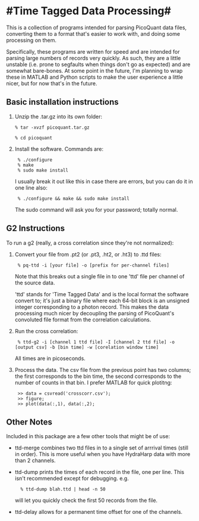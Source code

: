 #Time Tagged Data Processing#
=========

This is a collection of programs intended for parsing PicoQuant data files, converting
them to a format that's easier to work with, and doing some processing on them.

Specifically, these programs are written for speed and are intended for parsing
large numbers of records very quickly. As such, they are a little unstable 
(i.e. prone to segfaults when things don't go as expected) and are somewhat
bare-bones. At some point in the future, I'm planning to wrap these in MATLAB
and Python scripts to make the user experience a little nicer, but for now
that's in the future. 

## Basic installation instructions ##

1. Unzip the .tar.gz into its own folder: 

	`% tar -xvzf picoquant.tar.gz`	

	`% cd picoquant`

2. Install the software. Commands are:

		% ./configure
		% make
		% sudo make install

	I usually break it out like this in case there are errors, but you can do it in 
	one line also:

		% ./configure && make && sudo make install

	The sudo command will ask you for your password; totally normal.

## G2 Instructions ##

To run a g2 (really, a cross correlation since they're not normalized):

1. Convert your file from .pt2 (or .pt3, .ht2, or .ht3) to .ttd files:

		% pq-ttd -i [your file] -o [prefix for per-channel files]

	Note that this breaks out a single file in to one 'ttd' file per channel of the 
	source data.

	'ttd' stands for 'Time Tagged Data' and is the local format the software convert
	to; it's just a binary file where each 64-bit block is an unsigned integer 
	corresponding to a photon record. This makes the data processing much nicer by
	decoupling the parsing of PicoQuant's convoluted file format from the correlation
	calculations. 

2. Run the cross correlation:

		% ttd-g2 -i [channel 1 ttd file] -I [channel 2 ttd file] -o [output csv] -b [bin time] -w [corelation window time]

	All times are in picoseconds.

3. Process the data. The csv file from the previous point has two columns; the first
	corresponds to the bin time, the second corresponds to the number of counts in that
	bin. I prefer MATLAB for quick plotitng: 

		>> data = csvread('crosscorr.csv');
		>> figure;
		>> plot(data(:,1), data(:,2);

## Other Notes ##

Included in this package are a few other tools that might be of use:

- ttd-merge combines two ttd files in to a single set of arrrival times (still in 
order). This is more useful when you have HydraHarp data with more than 2 channels.

- ttd-dump prints the times of each record in the file, one per line. This isn't 
recommended except for debugging. e.g.

		% ttd-dump blah.ttd | head -n 50

	will let you quickly check the first 50 records from the file. 

- ttd-delay allows for a permanent time offset for one of the channels.

